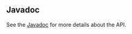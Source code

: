 ## Javadoc

See the [Javadoc](https://edeqa.github.io/Waytous-framework/javadoc/) for more details about the API.
